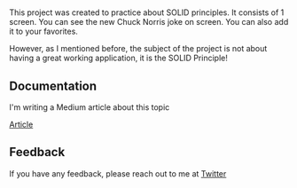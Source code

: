 
# 

This project was created to practice about SOLID principles. It consists of 1 screen. You can see the new Chuck Norris joke on screen. You can also add it to your favorites.

However, as I mentioned before, the subject of the project is not about having a great working application, it is the SOLID Principle!

## Documentation

I'm writing a Medium article about this topic

[Article]()


## Feedback

If you have any feedback, please reach out to me at [Twitter](https://twitter.com/zfrclskn_)
